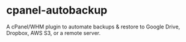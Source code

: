 # cpanel-autobackup
A cPanel/WHM plugin to automate backups &amp; restore to Google Drive, Dropbox, AWS S3, or a remote server.
